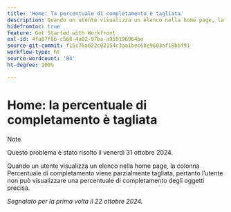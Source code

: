 ```yaml
---
title: 'Home: la percentuale di completamento è tagliata'
description: Quando un utente visualizza un elenco nella home page, la colonna Percentuale di completamento viene parzialmente tagliata, pertanto l’utente non può visualizzare una percentuale di completamento degli oggetti precisa.
hidefromtoc: true
feature: Get Started with Workfront
exl-id: 4fa87f86-c568-4a02-97ba-a959196964be
source-git-commit: f15c76a622c02154c3aa1bec6be9603af18bbf91
workflow-type: ht
source-wordcount: '84'
ht-degree: 100%

---
```


# Home: la percentuale di completamento è tagliata

>[!NOTE]
>
>Questo problema è stato risolto il venerdì 31 ottobre 2024.

Quando un utente visualizza un elenco nella home page, la colonna Percentuale di completamento viene parzialmente tagliata, pertanto l’utente non può visualizzare una percentuale di completamento degli oggetti precisa.

_Segnalato per la prima volta il 22 ottobre 2024._
